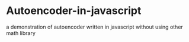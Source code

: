 # Autoencoder-in-javascript
a demonstration of autoencoder written in javascript without using other math library 
